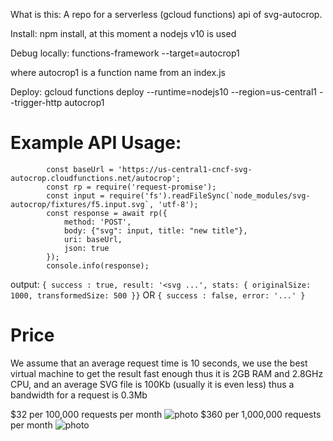 What is this:
A repo for a serverless (gcloud functions) api of svg-autocrop.

Install: npm install, at this moment a nodejs v10 is used

Debug locally: functions-framework --target=autocrop1

where autocrop1 is a function name from an index.js

Deploy: gcloud functions deploy --runtime=nodejs10 --region=us-central1 --trigger-http autocrop1

# Example API Usage:

```
        const baseUrl = 'https://us-central1-cncf-svg-autocrop.cloudfunctions.net/autocrop';
        const rp = require('request-promise');
        const input = require('fs').readFileSync(`node_modules/svg-autocrop/fixtures/f5.input.svg`, 'utf-8');
        const response = await rp({
            method: 'POST',
            body: {"svg": input, title: "new title"},
            uri: baseUrl,
            json: true
        }); 
        console.info(response);
```
output: `{ success : true, result: '<svg ...', stats: { originalSize: 1000, transformedSize: 500 }}` OR `{ success : false, error: '...' }`


# Price
We assume that an average request time is 10 seconds, we use the best virtual machine to get the result fast enough thus it is 2GB RAM and 2.8GHz CPU, and an average SVG file is 100Kb (usually it is even less) thus a bandwidth for a request is 0.3Mb

$32 per 100,000 requests per month
![photo](https://i.imgur.com/A43XVLY.png)
$360 per 1,000,000 requests per month
![photo](https://i.imgur.com/Lss6WpU.png)

